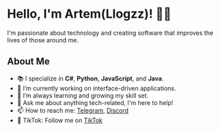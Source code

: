# Hello, I'm Artem(Llogzz)! 👨‍💻

I'm passionate about technology and creating software that improves the lives of those around me.

## About Me

- 📚 I specialize in **C#**, **Python**, **JavaScript**, and **Java**.
- 🚀 I’m currently working on interface-driven applications.
- 🌱 I’m always learning and growing my skill set.
- 💬 Ask me about anything tech-related, I'm here to help!
- 📫 How to reach me: [Telegram](https://t.me/LlogzzSquad), [Discord](https://discord.com/invite/PzYNRNu9Zk)
- 🎥 TikTok: Follow me on [TikTok](https://www.tiktok.com/@llogz_)


